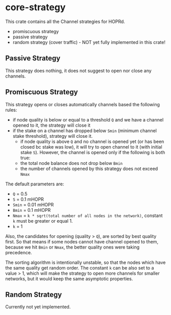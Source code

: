 # core-strategy

This crate contains all the Channel strategies for HOPRd.

- promiscuous strategy
- passive strategy
- random strategy (cover traffic) - NOT yet fully implemented in this crate!

## Passive Strategy

This strategy does nothing, it does not suggest to open nor close any channels.

## Promiscuous Strategy

This strategy opens or closes automatically channels based the following rules:

- if node quality is below or equal to a threshold `Q` and we have a channel opened to it, the strategy will close it
- if the stake on a channel has dropped below `Smin` (minimum channel stake threshold), strategy will close it.
  - if node quality is above `Q` and no channel is opened yet (or has been closed bc stake was low), it will try to open channel to it (with initial stake `S`).
    However, the channel is opened only if the following is both true:
  - the total node balance does not drop below `Bmin`
  - the number of channels opened by this strategy does not exceed `Nmax`

The default parameters are:

- `Q` = 0.5
- `S` = 0.1 mHOPR
- `Smin` = 0.01 mHOPR
- `Bmin` = 0.1 mHOPR
- `Nmax` = `k * sqrt(total number of all nodes in the network)`, constant `k` must be greater or equal 1.
- `k` = 1

Also, the candidates for opening (quality > `Q`), are sorted by best quality first.
So that means if some nodes cannot have channel opened to them, because we hit `Bmin` or `Nmax`,
the better quality ones were taking precedence.

The sorting algorithm is intentionally unstable, so that the nodes which have the same quality get random order.
The constant `k` can be also set to a value > 1, which will make the strategy to open more channels for smaller networks,
but it would keep the same asymptotic properties.

## Random Strategy

Currently not yet implemented.
